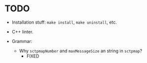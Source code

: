 # TODO

* Installation stuff: `make install`, `make uninstall`, etc.

* C++ linter.

* Grammar:
  * Why `sctpmapNumber` and `maxMessageSize` an string in `sctpmap`?
    - FIXED
